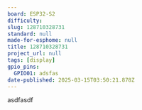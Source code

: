 ```yaml
---
board: ESP32-S2
difficulty: 
slug: 128710328731
standard: null
made-for-esphome: null
title: 128710328731
project_url: null
tags: [display]
gpio_pins:
  GPIO01: adsfas
date-published: 2025-03-15T03:50:21.878Z
---
```


asdfasdf